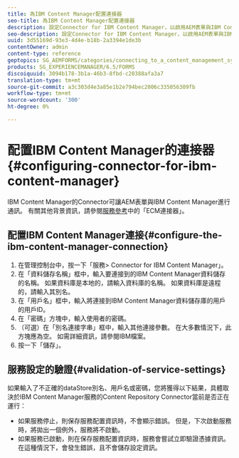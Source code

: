```yaml
---
title: 為IBM Content Manager配置連接器
seo-title: 為IBM Content Manager配置連接器
description: 設定Connector for IBM Content Manager，以啟用AEM表單與IBM Content Manager之間的通訊。
seo-description: 設定Connector for IBM Content Manager，以啟用AEM表單與IBM Content Manager之間的通訊。
uuid: 3d55169d-93e3-4d4e-b18b-2a3394e1de3b
contentOwner: admin
content-type: reference
geptopics: SG_AEMFORMS/categories/connecting_to_a_content_management_system
products: SG_EXPERIENCEMANAGER/6.5/FORMS
discoiquuid: 3094b178-3b1a-46b3-8fbd-c20388afa3a7
translation-type: tm+mt
source-git-commit: a3c303d4e3a85e1b2e794bec2006c335056309fb
workflow-type: tm+mt
source-wordcount: '300'
ht-degree: 0%

---
```



# 配置IBM Content Manager的連接器{#configuring-connector-for-ibm-content-manager}

IBM Content Manager的Connector可讓AEM表單與IBM Content Manager進行通訊。 有關其他背景資訊，請參閱[服務參考](https://www.adobe.com/go/learn_aemforms_services_63)中的「ECM連接器」。

## 配置IBM Content Manager連接{#configure-the-ibm-content-manager-connection}

1. 在管理控制台中，按一下「服務> Connector for IBM Content Manager」。
1. 在「資料儲存名稱」框中，輸入要連接到的IBM Content Manager資料儲存的名稱。 如果資料庫是本地的，請輸入資料庫的名稱。 如果資料庫是遠程的，請輸入其別名。
1. 在「用戶名」框中，輸入將連接到IBM Content Manager資料儲存庫的用戶的用戶ID。
1. 在「密碼」方塊中，輸入使用者的密碼。
1. （可選）在「別名連接字串」框中，輸入其他連接參數。 在大多數情況下，此方塊應為空。 如需詳細資訊，請參閱IBM檔案。
1. 按一下「儲存」。

## 服務設定的驗證{#validation-of-service-settings}

如果輸入了不正確的dataStore別名、用戶名或密碼，您將獲得以下結果，具體取決於IBM Content Manager服務的Content Repository Connector當前是否正在運行：

* 如果服務停止，則保存服務配置資訊時，不會顯示錯誤。 但是，下次啟動服務時，將拋出一個例外，服務將不啟動。
* 如果服務已啟動，則在保存服務配置資訊時，服務會嘗試立即驗證憑據資訊。 在這種情況下，會發生錯誤，且不會儲存設定資訊。

